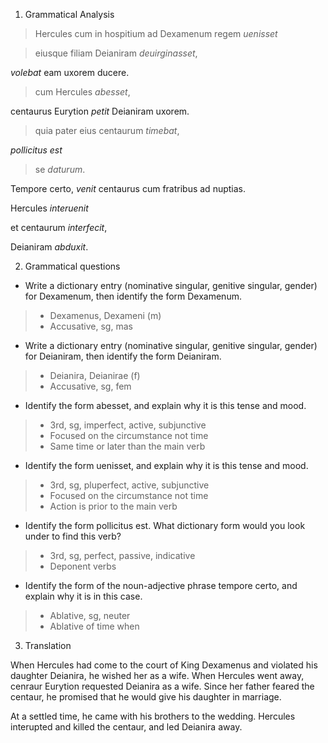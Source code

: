 1. Grammatical Analysis

> Hercules cum in hospitium ad Dexamenum regem *uenisset*

> eiusque filiam Deianiram *deuirginasset*,

*volebat* eam uxorem ducere.

> cum Hercules *abesset*, 

centaurus Eurytion *petit* Deianiram uxorem. 

> quia pater eius centaurum *timebat*, 

*pollicitus est*

> se *daturum*.

Tempore certo, *venit* centaurus cum fratribus ad nuptias.

Hercules *interuenit* 

et centaurum *interfecit*, 

Deianiram *abduxit*.

2. Grammatical questions

- Write a dictionary entry (nominative singular, genitive singular, gender) for Dexamenum, then identify the form Dexamenum.
> - Dexamenus, Dexameni (m)
> - Accusative, sg, mas
- Write a dictionary entry (nominative singular, genitive singular, gender) for Deianiram, then identify the form Deianiram.
> - Deianira, Deianirae (f)
> - Accusative, sg, fem
- Identify the form abesset, and explain why it is this tense and mood. 
> - 3rd, sg, imperfect, active, subjunctive
> - Focused on the circumstance not time
> - Same time or later than the main verb
- Identify the form uenisset, and explain why it is this tense and mood.
> - 3rd, sg, pluperfect, active, subjunctive
> - Focused on the circumstance not time
> - Action is prior to the main verb
- Identify the form pollicitus est. What dictionary form would you look under to find this verb?
> - 3rd, sg, perfect, passive, indicative
> - Deponent verbs
- Identify the form of the noun-adjective phrase tempore certo, and explain why it is in this case.
> - Ablative, sg, neuter
> - Ablative of time when

3. Translation

When Hercules had come to the court of King Dexamenus and violated his daughter Deianira, he wished her as a wife. When Hercules went away, cenraur Eurytion requested Deianira as a wife. Since her father feared the centaur, he promised that he would give his daughter in marriage. 

At a settled time, he came with his brothers to the wedding. Hercules interupted and killed the centaur, and led Deianira away.
